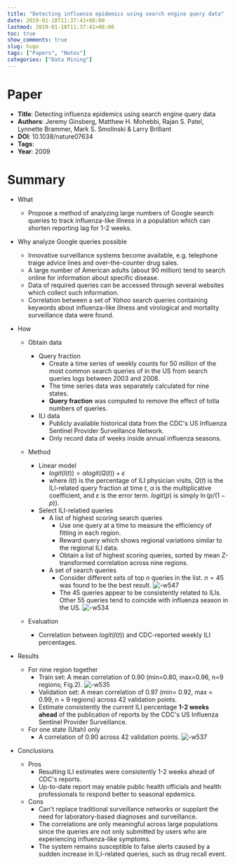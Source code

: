 ```yaml
---
title: "Detecting influenza epidemics using search engine query data"
date: 2019-01-18T11:37:41+08:00
lastmod: 2019-01-18T11:37:41+08:00
toc: true
show_comments: true
slug: hugo
tags: ["Papers", "Notes"]
categories: ["Data Mining"]
---
```


# Paper
- **Title**: Detecting influenza epidemics using search engine query data
- **Authors**: Jeremy Ginsberg, Matthew H. Mohebbi, Rajan S. Patel, Lynnette Brammer, Mark S. Smolinski & Larry Brilliant
- **DOI**: 10.1038/nature07634
- **Tags**:
- **Year**: 2009

# Summary
- What
    - Propose a method of analyzing large numbers of Google search queries to track influenza-like illness in a population which can shorten reporting lag for 1-2 weeks.

- Why analyze Google queries possible
    - Innovative surveillance systems become available, e.g. telephone traige advice lines and over-the-counter drug sales.
    - A large number of American adults (about 90 million) tend to search online for information about specific disease.
    - Data of required queries can be accessed through several websites which collect such information.
    - Correlation between a set of *Yahoo* search queries containing keywords about influenza-like illness and virological and mortality surveillance data were found.

- How
    - Obtain data
        - Query fraction
            - Create a time series of weekly counts for 50 million of the  most common search queries of in the US from search queries logs between 2003 and 2008.
            - The time series data was separately calculated for nine states.
            - **Query fraction** was computed to remove the effect of totla numbers of queries.
        - ILI data
            - Publicly available historical data from the CDC's US Influenza Sentinel Provider Surveillance Network.
            - Only record data of weeks inside annual influenza seasons.
    - Method
        - Linear model
            - $\mathit{logit}(I(t)) =\alpha \mathit{logit}(Q(t)) + \varepsilon$
            - where $I(t)$ is the percentage of ILI physician visits, $Q(t)$ is the ILI-related query fraction at time $t$, $\alpha$ is the multiplicative coefficient, and $\varepsilon$ is the error term. $\mathit{logit}(p)$ is simply $\ln (p/(1 - p))$.
        - Select ILI-relatied queries
            - A list of highest scoring search queries
                - Use one query at a time to measure the efficiency of fitting in each region.
                - Reward query which shows regional variations similar to the regional ILI data.
                - Obtain a list of highest scoring queries, sorted by mean Z-transformed correlation across nine regions.
            - A set of search queries
                - Consider different sets of top $n$ queries in the list. $n=45$ was found to be the best result.
                  ![-w547](https://i.loli.net/2019/01/19/5c4337e73ee51.jpg)
                - The 45 queries appear to be consistently related to ILIs. Other 55 queries tend to coincide with influenza season in the US.
                  ![-w534](https://i.loli.net/2019/01/19/5c4337e832467.jpg)

    - Evaluation
        - Correlation between $\mathit{logit}(I(t))$  and CDC-reported weekly ILI percentages.
- Results
    - For nine region together
        - Train set: A mean correlation of 0.90 (min=0.80, max=0.96, n=9 regions; Fig.2).
        ![-w535](https://i.loli.net/2019/01/19/5c4337e7d04ae.jpg)
        - Validation set: A mean correlation of 0.97 (min= 0.92, max = 0.99, n = 9 regions) across 42 validation points.
        - Estimate consistently the current ILI percentage **1-2 weeks ahead** of the publication of reports by the CDC's US Influenza Sentinel Provider Surveillance.
    - For one state (Utah) only 
        - A correlation of 0.90 across 42 validation points.
        ![-w537](https://i.loli.net/2019/01/19/5c4337e851088.jpg)
 
 - Conclusions
     - Pros
         - Resulting ILI estimates were consistently 1-2 weeks ahead of CDC's reports.
         - Up-to-date report may enable public health officials and health professionals to respond better to seasonal epdemics.
     - Cons
         - Can't replace traditional surveillance networks or supplant the need for laboratory-based diagnoses and surveillance.
         - The correlations are only meaningful across large populations since the queries are not only submitted by users who are experiencing influenza-like symptoms.
         - The system remains susceptible to false alerts caused by a sudden increase in ILI-related queries, such as drug recall event.
        